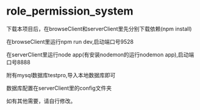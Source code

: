 # role_permission_system
下载本项目后，在browseClient和serverClient里先分别下载依赖(npm install)

在browseClient里运行npm run dev,启动端口号9528

在serverClient里运行node app(有安装nodemon的运行nodemon app),启动端口号8888

附有mysql数据库testpro,导入本地数据库即可

数据库配置在serverClient里的config文件夹

如有其他需要，请自行修改。
